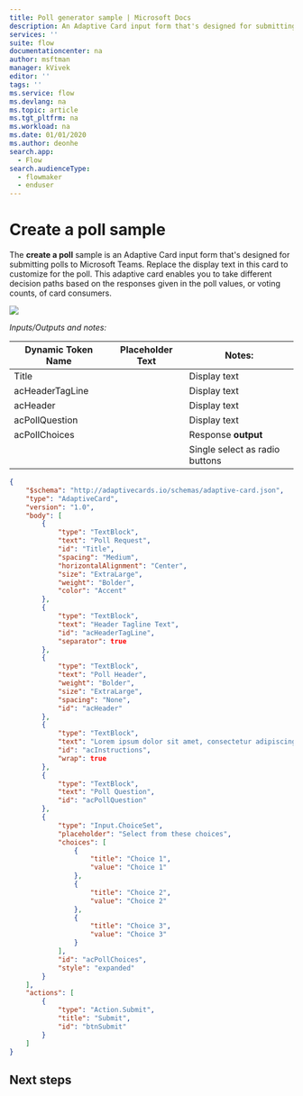 ```yaml
---
title: Poll generator sample | Microsoft Docs
description: An Adaptive Card input form that's designed for submitting polls to Microsoft Teams.
services: ''
suite: flow
documentationcenter: na
author: msftman
manager: kVivek
editor: ''
tags: ''
ms.service: flow
ms.devlang: na
ms.topic: article
ms.tgt_pltfrm: na
ms.workload: na
ms.date: 01/01/2020
ms.author: deonhe
search.app: 
  - Flow
search.audienceType: 
  - flowmaker
  - enduser
---
```

# Create a poll sample

The **create a poll** sample is an Adaptive Card input form that's designed for submitting polls to Microsoft Teams. Replace the display text in this card to customize for the poll. This adaptive card enables you to take different decision paths based on the responses given in the poll values, or voting counts, of card consumers.

![](media/259c49cf45bbead6711e52728be96382.png)

*Inputs/Outputs and notes:*

| Dynamic Token Name | Placeholder Text | Notes:                                            |
|--------------------|------------------|---------------------------------------------------|
| Title              |                  | Display text                                      |
| acHeaderTagLine    |                  | Display text                                      |
| acHeader           |                  | Display text                                      |
| acPollQuestion     |                  | Display text                                      |
| acPollChoices      |                  | Response **output**                               |
|                    |                  | Single select as radio buttons                    |


``` json
{
    "$schema": "http://adaptivecards.io/schemas/adaptive-card.json",
    "type": "AdaptiveCard",
    "version": "1.0",
    "body": [
        {
            "type": "TextBlock",
            "text": "Poll Request",
            "id": "Title",
            "spacing": "Medium",
            "horizontalAlignment": "Center",
            "size": "ExtraLarge",
            "weight": "Bolder",
            "color": "Accent"
        },
        {
            "type": "TextBlock",
            "text": "Header Tagline Text",
            "id": "acHeaderTagLine",
            "separator": true
        },
        {
            "type": "TextBlock",
            "text": "Poll Header",
            "weight": "Bolder",
            "size": "ExtraLarge",
            "spacing": "None",
            "id": "acHeader"
        },
        {
            "type": "TextBlock",
            "text": "Lorem ipsum dolor sit amet, consectetur adipiscing elit. Integer vestibulum lorem eget neque sollicitudin, quis malesuada felis ultrices. ",
            "id": "acInstructions",
            "wrap": true
        },
        {
            "type": "TextBlock",
            "text": "Poll Question",
            "id": "acPollQuestion"
        },
        {
            "type": "Input.ChoiceSet",
            "placeholder": "Select from these choices",
            "choices": [
                {
                    "title": "Choice 1",
                    "value": "Choice 1"
                },
                {
                    "title": "Choice 2",
                    "value": "Choice 2"
                },
                {
                    "title": "Choice 3",
                    "value": "Choice 3"
                }
            ],
            "id": "acPollChoices",
            "style": "expanded"
        }
    ],
    "actions": [
        {
            "type": "Action.Submit",
            "title": "Submit",
            "id": "btnSubmit"
        }
    ]
}
```

<!-- [block 2
[here](https://microsoft-my.sharepoint.com/:u:/p/audrie/Eb9z5H56UCBEujrbsuS4qBYBBXoCYu-uEfR4w4MOAoSqBA?e=UwU5xX)] -->

## Next steps

